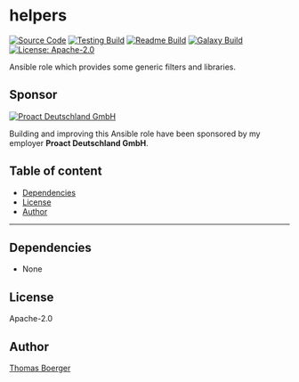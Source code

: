 # helpers

[![Source Code](https://img.shields.io/badge/github-source%20code-blue?logo=github&logoColor=white)](https://github.com/rolehippie/helpers) [![Testing Build](https://github.com/rolehippie/helpers/workflows/testing/badge.svg)](https://github.com/rolehippie/helpers/actions?query=workflow%3Atesting) [![Readme Build](https://github.com/rolehippie/helpers/workflows/readme/badge.svg)](https://github.com/rolehippie/helpers/actions?query=workflow%3Areadme) [![Galaxy Build](https://github.com/rolehippie/helpers/workflows/galaxy/badge.svg)](https://github.com/rolehippie/helpers/actions?query=workflow%3Agalaxy) [![License: Apache-2.0](https://img.shields.io/github/license/rolehippie/helpers)](https://github.com/rolehippie/helpers/blob/master/LICENSE) 

Ansible role which provides some generic filters and libraries. 

## Sponsor 

[![Proact Deutschland GmbH](https://proact.eu/wp-content/uploads/2020/03/proact-logo.png)](https://proact.eu) 

Building and improving this Ansible role have been sponsored by my employer **Proact Deutschland GmbH**.

## Table of content

* [Dependencies](#dependencies)
* [License](#license)
* [Author](#author)

---

## Dependencies

* None

## License

Apache-2.0

## Author

[Thomas Boerger](https://github.com/tboerger)
